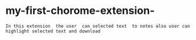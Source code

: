 # my-first-chorome-extension-
    In this extension  the user  can selected text  to notes also user can highlight selected text and download
